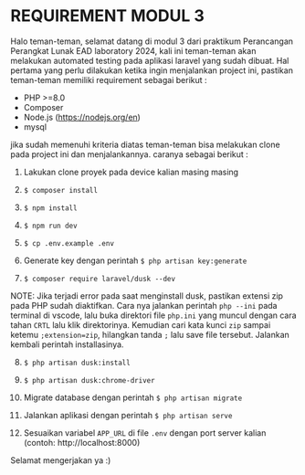 # REQUIREMENT MODUL 3
Halo teman-teman, selamat datang di modul 3 dari praktikum Perancangan Perangkat Lunak EAD laboratory 2024, kali ini teman-teman akan melakukan automated testing pada aplikasi laravel yang sudah dibuat. Hal pertama yang perlu dilakukan ketika ingin menjalankan project ini, pastikan teman-teman memiliki requirement sebagai berikut :

- PHP >=8.0
- Composer
- Node.js (https://nodejs.org/en)
- mysql

jika sudah memenuhi kriteria diatas teman-teman bisa melakukan clone pada project ini dan menjalankannya. caranya sebagai berikut :

1. Lakukan clone proyek pada device kalian masing masing   

2. `$ composer install`

3. `$ npm install`

4. `$ npm run dev`

5. `$ cp .env.example .env`

6. Generate key dengan perintah `$ php artisan key:generate`

7. `$ composer require laravel/dusk --dev`

NOTE: Jika terjadi error pada saat menginstall dusk, pastikan extensi zip pada PHP sudah diaktifkan. Cara nya jalankan perintah `php --ini` pada terminal di vscode, lalu buka direktori file `php.ini` yang muncul dengan cara tahan `CRTL` lalu klik direktorinya. Kemudian cari kata kunci `zip` sampai ketemu `;extension=zip`, hilangkan tanda `;` lalu save file tersebut. Jalankan kembali perintah installasinya.

8. `$ php artisan dusk:install`

9. `$ php artisan dusk:chrome-driver`

10. Migrate database dengan perintah 
`$ php artisan migrate`

11. Jalankan aplikasi dengan perintah 
`$ php artisan serve`

12. Sesuaikan variabel `APP_URL` di file `.env` dengan port server kalian (contoh: http://localhost:8000)

Selamat mengerjakan ya :)
